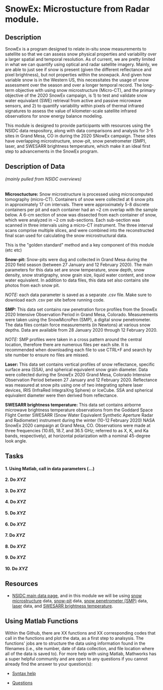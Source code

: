 # SnowEx: Microstucture from Radar module.

## Description

SnowEx is a program designed to relate in-situ snow measurements to satellite so that we can assess snow physical properties and variability over a larger spatial and temporal resolution. As of current, we are pretty limited in what we can quantify using optical and radar satellite imagery. Mainly, we are able to just see if snow is present (given the different reflectance and pixel brightness), but not properties within the snowpack. And given how variable snow is in the Western US, this necessitates the usage of snow assessment over the season and over a longer temporal record. The long-term objective with using snow microstructure (Micro-CT), and the primary objective of the 2020 SnowEx campaign, is 1) to test and validate snow water equivalant (SWE) retrieval from active and passive microwave sensors, and 2) to quantify variability within pixels of thermal infrared signatures to assess the value of kilometer-scale satellite infrared observations for snow energy balance modeling.

This module is designed to provide participants with resources using the NSIDC data respository, along with data comparisons and analysis for 3-5 sites in Grand Mesa, CO in during the 2020 SNowEx campaign. These sites have overlapping microstructure, snow-pit, snow penetrometer (SMP), laser, and SWESARR brightness temperature, which make it an ideal first step to advancements in the SnowEx program.

## Description of Data 
######  *(mainly pulled from NSIDC overviews)*

**Microsctucture:** Snow microstructure is processed using microcomputed tomography (micro-CT). Containers of snow were collected at 6 snow pits in approximately 17 cm intervals. There were approximately 5-8 discrete containers per pit and each container had an ~2 cm overlap with the sample below. A 6-cm section of snow was dissected from each container of snow, which were analyzed in ~2 cm sub-sections. Each sub-section was scanned in three intervals using a micro-CT instrument. The three interval scans comprise multiple slices, and were combined into the reconstructed final scan used for calculating the snow microstructural data.

This is the "golden standard" method and a key component of this module (etc etc)

**Snow-pit:** Snow-pits were dug and collected in Grand Mesa during the 2020 field season (between 27 January and 12 February 2020). The main parameters for this data set are snow temperature, snow depth, snow density, snow stratigraphy, snow grain size, liquid water content, and snow water equivalent. In addition to data files, this data set also contains site photos from each snow pit.

*NOTE:* each data parameter is saved as a separate .csv file. Make sure to download each .csv per site before running code.

**SMP:** This data set contains raw penetration force profiles from the SnowEx 2020 Intensive Observation Period in Grand Mesa, Colorado. Measurements were taken using the SnowMicroPen (SMP), a digital snow penetrometer. The data files contain force measurements (in Newtons) at various snow depths. Data are available from 28 January 2020 through 12 February 2020.

*NOTE:* SMP profiles were taken in a cross pattern around the central location, therefore there are numerous files per each site. It is recommended when downloading each file to use CTRL+F and search by site number to ensure no files are missed.

**Laser:** This data set contains vertical profiles of snow reflectance, specific surface area (SSA), and spherical equivalent snow grain diameter. Data were collected during the SnowEx 2020 Grand Mesa, Colorado Intensive Observation Period between 27 January and 12 February 2020. Reflectance was measured at snow pits using one of two integrating sphere laser devices, IRIS (InfraRed IntegraXng Sphere) or IceCube. SSA and spherical equivalent diameter were then derived from reflectance.

**SWESARR brightness temperature:** 
This data set contains airborne microwave brightness temperature observations from the Goddard Space Flight Center SWESARR (Snow Water Equivalent Synthetic Aperture Radar and Radiometer) instrument during the winter (10-12 February 2020) NASA SnowEx 2020 campaign at Grand Mesa, CO. Observations were made at three frequencies (10.65, 18.7, and 36.5 GHz; referred to as X, K, and Ka bands, respectively), at horizontal polarization with a nominal 45-degree look angle. 

## Tasks

#### 1. Using Matlab, call in data parameters (...)

#### 2. Do *XYZ*

#### 3. Do *XYZ*

#### 4. Do *XYZ*

#### 5. Do *XYZ*

#### 6. Do *XYZ*

#### 7. Do *XYZ*

#### 8. Do *XYZ*

#### 9. Do *XYZ*

#### 10. Do *XYZ*


## Resources

- [NSIDC main data page](https://nsidc.org/data/snowex/data), and in this module we will be using [snow microstructure](https://nsidc.org/data/snex20_gm_ctsm/versions/1) data, [snow-pit](https://nsidc.org/data/snex20_gm_sp/versions/1) data, [snow penetrometer (SMP)](https://nsidc.org/data/snex20_smp/versions/1) data, [laser](https://nsidc.org/data/snex20_ssa/versions/1) data, and [SWESARR brightness temperature](https://nsidc.org/data/data-access-tool/SNEX20_SWESARR_TB/versions/1).

## Using Matlab Functions

Within the Github, there are XX functions and XX corresponding codes that call in the functions and plot the data, as a first step to analsysis. The functions' jobs are to structure the data using information found in the filenames (i.e., site number, date of data collection, and file location where all of the data is saved to). For more help with using Matlab, Mathworks has a super helpful community and are open to any questions if you cannot already find the answer to your question(s): 

- [Syntax help](https://www.mathworks.com/help/matlab/)


- [Questions](https://www.mathworks.com/support/search.html?fq%5B%5D=asset_type_name:answer&fq%5B%5D=category:matlab/index&page=1&s_tid=CRUX_topnav)
